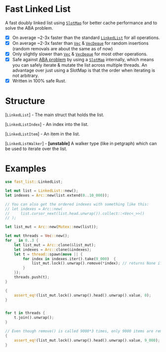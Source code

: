 # Fast Linked List
A fast doubly linked list using [`SlotMap`] for better cache performance and to solve the ABA problem.

- [x] On average ~2-3x faster than the standard [`LinkedList`](https://doc.rust-lang.org/std/collections/struct.LinkedList.html) for all operations.
- [x] On average ~2-3x faster than [`Vec`] & [`VecDeque`] for random insertions (random removals are about the same as of now)
- [x] Only slightly slower than [`Vec`] & [`VecDeque`] for most other operations.
- [x] Safe against [ABA problem] by using a [`SlotMap`] internally, which means you can safely iterate & mutate the list across multiple threads. An advantage over just using a SlotMap is that the order when iterating is not arbitrary.
- [x] Written in 100% safe Rust.

[ABA problem]: https://en.wikipedia.org/wiki/ABA_problem
[`SlotMap`]: https://docs.rs/slotmap/latest/slotmap/index.html
[`Vec`]: https://doc.rust-lang.org/std/vec/struct.Vec.html
[`VecDeque`]: https://doc.rust-lang.org/std/collections/struct.VecDeque.html


# Structure

 [`LinkedList`] - The main struct that holds the list.

 [`LinkedListIndex`] - An index into the list.

 [`LinkedListItem`] - An item in the list.

 [`LinkedListWalker`] - **\[unstable\]** A walker type (like in petgraph) which can be used to iterate over the list.

# Examples

```rust
use fast_list::LinkedList;

let mut list = LinkedList::new();
let indexes = Arc::new(list.extend(0..10_000));

// You can also get the ordered indexes with something like this:
// let indexes = Arc::new(
//     list.cursor_next(list.head.unwrap()).collect::<Vec<_>>()
// );

let list_mut = Arc::new(Mutex::new(list));

let mut threads = Vec::new();
for _ in 0..3 {
    let list_mut = Arc::clone(&list_mut);
    let indexes = Arc::clone(&indexes);
    let t = thread::spawn(move || {
        for index in indexes.iter().take(9_000)  {
            list_mut.lock().unwrap().remove(*index); // returns None if the index does not exist
        }
    });
    threads.push(t);
}

{
    assert_eq!(list_mut.lock().unwrap().head().unwrap().value, 0);
}


for t in threads {
    t.join().unwrap();
}

// Even though remove() is called 9000*3 times, only 9000 items are removed.
{
    assert_eq!(list_mut.lock().unwrap().head().unwrap().value, 9_000);
}

```